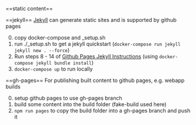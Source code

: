 
==static content==

==jekyll==
[Jekyll](https://jekyllrb.com/) can generate static sites and is supported by github pages

0. copy docker-compose and _setup.sh
0. run ./_setup.sh to get a jekyll quickstart (`docker-compose run jekyll jekyll new . --force`)
0. Run steps 8 - 14 of [Github Pages Jekyll Instructions](https://docs.github.com/en/pages/setting-up-a-github-pages-site-with-jekyll/creating-a-github-pages-site-with-jekyll) (using `docker-compose jekyll bundle install`)
0. `docker-compose up` to run locally


==gh-pages==
For publishing built content to github pages, e.g. webapp builds

0. setup github pages to use gh-pages branch
0. build some content into the build folder (fake-build used here)
0. `npm run pages` to copy the build folder into a gh-pages branch and push it
